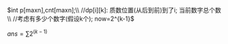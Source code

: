 $int p[maxn],cnt[maxn];\\
//dp[i][k]: 质数位置(从后到前)到了i; 当前数字总个数\\
//考虑有多少个数字(假设k个); now=2^{k-1}$

$ans=\sum 2^{(k-1)}​$

